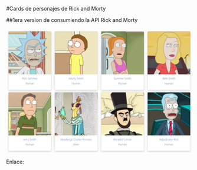 #Cards de personajes de Rick and Morty

##1era version de consumiendo la API Rick and Morty

![Image text](./img/cards-rick-and-morty.jpg)

Enlace: 
